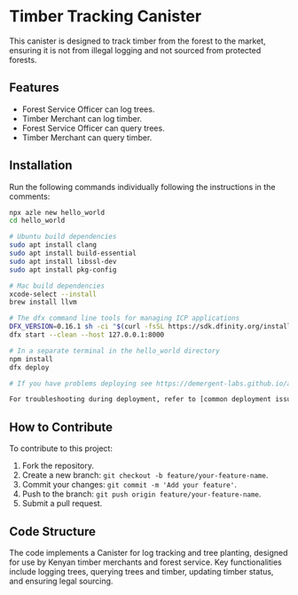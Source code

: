 # Timber Tracking Canister

This canister is designed to track timber from the forest to the market, ensuring it is not from illegal logging and not sourced from protected forests.

## Features

- Forest Service Officer can log trees.
- Timber Merchant can log timber.
- Forest Service Officer can query trees.
- Timber Merchant can query timber.

## Installation

Run the following commands individually following the instructions in the comments:

```bash
npx azle new hello_world
cd hello_world

# Ubuntu build dependencies
sudo apt install clang
sudo apt install build-essential
sudo apt install libssl-dev
sudo apt install pkg-config

# Mac build dependencies
xcode-select --install
brew install llvm

# The dfx command line tools for managing ICP applications
DFX_VERSION=0.16.1 sh -ci "$(curl -fsSL https://sdk.dfinity.org/install.sh)"
dfx start --clean --host 127.0.0.1:8000

# In a separate terminal in the hello_world directory
npm install
dfx deploy

# If you have problems deploying see https://demergent-labs.github.io/azle/deployment.html#common-deployment-issues

For troubleshooting during deployment, refer to [common deployment issues](https://demergent-labs.github.io/azle/deployment.html#common-deployment-issues).
```
## How to Contribute

To contribute to this project:

1. Fork the repository.
2. Create a new branch: `git checkout -b feature/your-feature-name`.
3. Commit your changes: `git commit -m 'Add your feature'`.
4. Push to the branch: `git push origin feature/your-feature-name`.
5. Submit a pull request.

## Code Structure

The code implements a Canister for log tracking and tree planting, designed for use by Kenyan timber merchants and forest service. Key functionalities include logging trees, querying trees and timber, updating timber status, and ensuring legal sourcing.

